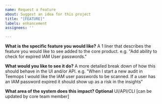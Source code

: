 ```yaml
---
name: Request a Feature
about: Suggest an idea for this project
title: "[FEATURE]"
labels: enhancement
assignees: ''

---
```


**What is the specific feature you would like?**
A 1 liner that describes the feature you would like to see added to the core product. e.g. "Add ability to check for expired IAM User passwords."

**What would you like to see it do?**
A more detailed break down of how this should behave in the UI and/or API.
e.g. "When I start a new audit in Teemops I would like the IAM user passwords to be scanned. If a user has an IAM password expired it should show up as a risk in the insights"

**What area of the system does this impact? Optional**
UI/API/CLI
[can be updated by core team member]
